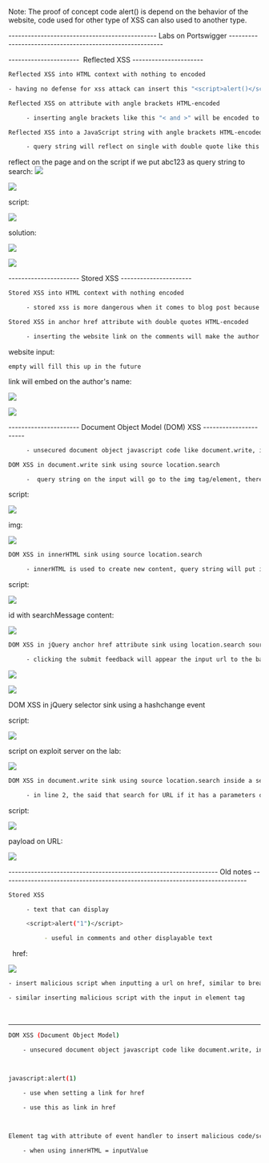 Note: The proof of concept code alert() is depend on the behavior of the website, code used for other type of XSS can also used to another type.

---------------------------------------------- Labs on Portswigger ---------------------------------------------------------

  

----------------------  Reflected XSS ----------------------

  

```bash
Reflected XSS into HTML context with nothing to encoded

- having no defense for xss attack can insert this "<script>alert()</script>" script will easily trigger xss

```

  
```bash
Reflected XSS on attribute with angle brackets HTML-encoded

     - inserting angle brackets like this "< and >" will be encoded to HTML to "&gt; and &lt;", therefore we cannot escape it so we focus on the attribute and inserting the onfocus="malicious_code" will execute it. onfocus attribute is usually used on the textarea and inputs and execute when the mouse cursor is on the area of input

```

  
```bash
Reflected XSS into a JavaScript string with angle brackets HTML-encoded

     - query string will reflect on single with double quote like this " ' string_query ' " with angle brackets HTML-encoded so this is impossible to escape and also the the h1 tag, but the string also appear on the script and no defense implemented so we can break it by ending the javascript by this '; and inserting the malicious code alert(); and inserting the last code to not break the script by this '
```

reflect on the page and on the script if we put abc123 as query string to search:
![](file:///C:/Users/Asus-pc/AppData/Local/Temp/enhtmlclip/Image(6).png)

![](file:///C:/Users/Asus-pc/AppData/Local/Temp/enhtmlclip/Image(7).png)

script:

![](file:///C:/Users/Asus-pc/AppData/Local/Temp/enhtmlclip/Image(8).png)

  

solution:

![](file:///C:/Users/Asus-pc/AppData/Local/Temp/enhtmlclip/Image(9).png)

![](file:///C:/Users/Asus-pc/AppData/Local/Temp/enhtmlclip/Image(10).png)

  

  

  

---------------------- Stored XSS ----------------------

```bash
Stored XSS into HTML context with nothing encoded

     - stored xss is more dangerous when it comes to blog post because many people can visit the page more often and therefore many people will trigger the malicious code that will lead all people visit that page become vulnerable.

```
  

```bash
Stored XSS in anchor href attribute with double quotes HTML-encoded

     - inserting the website link on the comments will make the author's name a clickable link so we can insert javascript:malicious_code and it will execute it when it click

```
  

website input:

`empty will fill this up in the future`

link will embed on the author's name:

![](en-resource://resourcemap/9d712de6c08f643cc1e235dfb973820c)

![](file:///C:/Users/Asus-pc/AppData/Local/Temp/enhtmlclip/Image(11).png)

  

  

  

---------------------- Document Object Model (DOM) XSS ----------------------
```bash
     - unsecured document object javascript code like document.write, innerHTML, window.location, etc. can use to insert malicious code/script

```
  

```bash
DOM XSS in document.write sink using source location.search

     -  query string on the input will go to the img tag/element, therefore we can escape the quote and insert malicious onload script to trigger alert for proof-of-concept (POC).
```

script:

![](file:///C:/Users/Asus-pc/AppData/Local/Temp/enhtmlclip/Image(12).png)


img:

![](file:///C:/Users/Asus-pc/AppData/Local/Temp/enhtmlclip/Image(13).png)

  


```bash
DOM XSS in innerHTML sink using source location.search

     - innerHTML is used to create new content, query string will put in the middle of and span and no defense for this attack so we can insert malicious script on image tag 
```

script:

![](file:///C:/Users/Asus-pc/AppData/Local/Temp/enhtmlclip/Image(14).png)

  

id with searchMessage content:

![](file:///C:/Users/Asus-pc/AppData/Local/Temp/enhtmlclip/Image(15).png)

  

```bash
DOM XSS in jQuery anchor href attribute sink using location.search source

     - clicking the submit feedback will appear the input url to the back button, I can change the url path to javascript:alert(document.cookie) which is needed to solve the lab and this script is useful for href or url to execute javascript code
```
  

![](file:///C:/Users/Asus-pc/AppData/Local/Temp/enhtmlclip/Image(16).png)

  

![](file:///C:/Users/Asus-pc/AppData/Local/Temp/enhtmlclip/Image(17).png)

  
DOM XSS in jQuery selector sink using a hashchange event

  

script:

![](en-resource://resourcemap/0fd719c778e4dc9be65eefbeaaa53f46)

  

script on exploit server on the lab:

![](file:///C:/Users/Asus-pc/AppData/Local/Temp/enhtmlclip/Image(18).png)

  

  

```bash
DOM XSS in document.write sink using source location.search inside a select element

     - in line 2, the said that search for URL if it has a parameters of storeID, and in statement, if it has, store it in the middle of option tag, therefore I can escape the option and select element and insert the malicious code like this "&storeId=</option></select><img src=x onerror="alert()">" and the alert will trigger.
```

script:

![](file:///C:/Users/Asus-pc/AppData/Local/Temp/enhtmlclip/Image(19).png)


payload on URL:

![](file:///C:/Users/Asus-pc/AppData/Local/Temp/enhtmlclip/Image(20).png)

  

  

  

----------------------------------------------------------------- Old notes ----------------------------------------------------------------------------

  
```bash
Stored XSS

     - text that can display

     <script>alert("1")</script>

          - useful in comments and other displayable text
```


  

  href:

![](file:///C:/Users/Asus-pc/AppData/Local/Temp/enhtmlclip/Image(21).png)

```bash
- insert malicious script when inputting a url on href, similar to breaking the attributes

- similar inserting malicious script with the input in element tag
```

  

      

  

-------------------------------------------------------------------------------------------------------------------

```bash
DOM XSS (Document Object Model)

	- unsecured document object javascript code like document.write, innerHTML, window.location, etc.



javascript:alert(1)

	- use when setting a link for href
	
	- use this as link in href



Element tag with attribute of event handler to insert malicious code/script

	- when using innerHTML = inputValue
```

